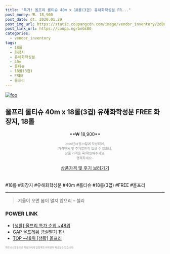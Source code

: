 ```yaml
--- 
title: "특가! 올프리 롤티슈 40m x 18롤(3겹) 유해화학성분 FR..." 
post_money: ₩. 18,900 
post_date: dt. 2020.01.29 
post_img_url: https://static.coupangcdn.com/image/vendor_inventory/2d0d/780481fbd3c5de70ee2c8b0a94a0f59609af34315abdd6a7794924279e3a.jpg 
post_link_url: https://coupa.ng/bnGs00 
categories: 
  - vendor_inventory 
tags: 
  - 18롤 
  - 화장지 
  - 유해화학성분 
  - 40m 
  - 롤티슈 
  - 18롤(3겹) 
  - FREE 
  - 올프리 
--- 
```

[![foo](https://static.coupangcdn.com/image/vendor_inventory/2d0d/780481fbd3c5de70ee2c8b0a94a0f59609af34315abdd6a7794924279e3a.jpg)](https://coupa.ng/bnGs00) 

## 올프리 롤티슈 40m x 18롤(3겹) 유해화학성분 FREE 화장지, 18롤 
<p style="text-align: center;">**₩ 18,900**</p> 
<p style="text-align: center;"><span style="color: #898c8f; font-family: Georgia,Times,serif; font-size: 0.75em;">2020년01월29일에 작성되어, <br>가격변동 및 추가할인이 있을 수 있으니,<br> 상품 가격을 꼭!확인해주세요.<br>행복하세요~</span> 
</p>	 
<div markdown="0" style="text-align: center;"><a href="https://coupa.ng/bnGs00" class="btn btn--success">상품가격 및 후기 보러가기</a></div> 
<br><br> 
  #18롤 #화장지 #유해화학성분 #40m #롤티슈 #18롤(3겹) #FREE #올프리 
<hr> 

> 겨울이 오면 봄이 멀지 않으리 – 셸리 


### POWER LINK

* <a href="https://blog.naver.com/sakai111/221788305564" target="_blank"> [생활] 올프리 특가 순위 ~48위</a>
* <a href="https://blog.naver.com/sakai111/221780962390" target="_blank">GAP 올프레쉬 금실딸기 1단</a>
* <a href="https://blog.naver.com/an0733/221788305558" target="_blank"> TOP ~48위 [생활] 올프리</a>

<span style="color: #898c8f; font-family: Georgia,Times,serif; font-size: 0.55em;">파트너스활동으로 작성자에게 일정액의 커미션이 제공될수 있습니다.</span> 
